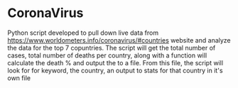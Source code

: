 # CoronaVirus
Python script developed to pull down live data from https://www.worldometers.info/coronavirus/#countries website and analyze the data for the top 7 copuntries.  The script will get the total number of cases, total number of deaths per country, along with a  function will calculate the death % and output the to a file.  From this file, the script will look for for keyword, the country, an output to stats for that country in it's own file
